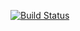 [![Build Status](https://travis-ci.org/Taiji-pipeline/documentation.svg?branch=master)](https://travis-ci.org/Taiji-pipeline/documentation)
